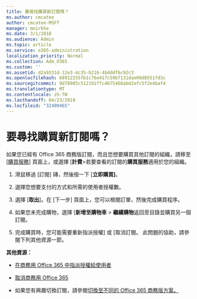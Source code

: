 ```yaml
---
title: 要尋找購買新訂閱嗎？
ms.author: cmcatee
author: cmcatee-MSFT
manager: mnirkhe
ms.date: 3/1/2018
ms.audience: Admin
ms.topic: article
ms.service: o365-administration
localization_priority: Normal
ms.collection: Adm_O365
ms.custom: ''
ms.assetid: d2a9331d-12e3-4c35-b216-4bdddf6c92c3
ms.openlocfilehash: 68912255fb1c76e417c59bf131dae08d8551fd3c
ms.sourcegitcommit: 9d78905c512192ffc4675468abd2efc5f2e4baf4
ms.translationtype: MT
ms.contentlocale: zh-TW
ms.lasthandoff: 04/23/2019
ms.locfileid: "32409465"
---
```

# <a name="looking-to-buy-a-new-subscription"></a>要尋找購買新訂閱嗎？

如果您已經有 Office 365 商務版訂閱，而且您想要購買其他訂閱的組織，請移至 [[購買服務](https://go.microsoft.com/fwlink/p/?linkid=868433)] 頁面上，或選擇 [**計費**\>若要查看的訂閱的**購買服務**適用於您的組織。 
  
1. 滑鼠移過 [訂閱] 磚，然後按一下 [**立即購買]**。
    
2. 選擇您想要支付的方式和所需的使用者授權數。
    
3. 選擇 [**取出**]。在 [下一步] 頁面上，您可以檢閱訂單，然後完成購買程序。
    
4. 如果您未完成購物，選擇 [**新增至購物車** \> **繼續購物**返回至目錄並購買另一個訂閱。 
    
5. 完成購買時，您可能需要重新指派授權] 或 [取消訂閱。 此問題的協助，請參閱下列其他資源一節。
    
 **其他資源：**
  
- [在商務用 Office 365 中指派授權給使用者](https://support.office.com/article/997596b5-4173-4627-b915-36abac6786dc)
    
- [取消商務用 Office 365](https://support.office.com/article/b1bc0bef-4608-4601-813a-cdd9f746709a)
    
- 如果您有興趣切換訂閱，請參閱[切換至不同的 Office 365 商務版方案。](https://support.office.com/article/73318661-8f33-478b-bcc7-fb8d69dbb22a)
    


